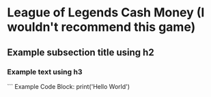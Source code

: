 <h1>League of Legends Cash Money (I wouldn't recommend this game)</h1>


<h2>Example subsection title using h2</h2>

<h3>Example text using h3</h3>
```
Example Code Block:
print('Hello World')

```
